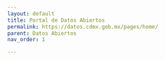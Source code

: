 ```yaml
---
layout: default
title: Portal de Datos Abiertos
permalink: https://datos.cdmx.gob.mx/pages/home/
parent: Datos Abiertos
nav_order: 1

---
```


<div class="nonfooter text-justify ">


<div>
